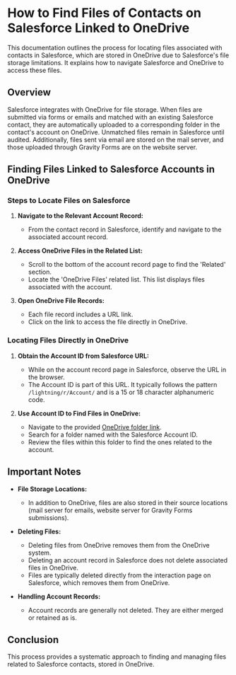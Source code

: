 # How to Find Files of Contacts on Salesforce Linked to OneDrive

This documentation outlines the process for locating files associated with contacts in Salesforce, which are stored in OneDrive due to Salesforce's file storage limitations. It explains how to navigate Salesforce and OneDrive to access these files.

## Overview

Salesforce integrates with OneDrive for file storage. When files are submitted via forms or emails and matched with an existing Salesforce contact, they are automatically uploaded to a corresponding folder in the contact's account on OneDrive. Unmatched files remain in Salesforce until audited. Additionally, files sent via email are stored on the mail server, and those uploaded through Gravity Forms are on the website server.

## Finding Files Linked to Salesforce Accounts in OneDrive

### Steps to Locate Files on Salesforce

1. **Navigate to the Relevant Account Record:**
   - From the contact record in Salesforce, identify and navigate to the associated account record.

2. **Access OneDrive Files in the Related List:**
   - Scroll to the bottom of the account record page to find the 'Related' section.
   - Locate the 'OneDrive Files' related list. This list displays files associated with the account.

3. **Open OneDrive File Records:**
   - Each file record includes a URL link.
   - Click on the link to access the file directly in OneDrive.

### Locating Files Directly in OneDrive

1. **Obtain the Account ID from Salesforce URL:**
   - While on the account record page in Salesforce, observe the URL in the browser.
   - The Account ID is part of this URL. It typically follows the pattern `/lightning/r/Account/` and is a 15 or 18 character alphanumeric code.

2. **Use Account ID to Find Files in OneDrive:**
   - Navigate to the provided [OneDrive folder link](https://neweuropeancollege-my.sharepoint.com/personal/salesforcenec_new-european-college_com/_layouts/15/onedrive.aspx?id=%2Fpersonal%2Fsalesforcenec%5Fnew%2Deuropean%2Dcollege%5Fcom%2FDocuments%2FSalesforce%20Files&view=0).
   - Search for a folder named with the Salesforce Account ID.
   - Review the files within this folder to find the ones related to the account.

## Important Notes

- **File Storage Locations:**
  - In addition to OneDrive, files are also stored in their source locations (mail server for emails, website server for Gravity Forms submissions).

- **Deleting Files:**
  - Deleting files from OneDrive removes them from the OneDrive system.
  - Deleting an account record in Salesforce does not delete associated files in OneDrive.
  - Files are typically deleted directly from the interaction page on Salesforce, which removes them from OneDrive.

- **Handling Account Records:**
  - Account records are generally not deleted. They are either merged or retained as is.

## Conclusion

This process provides a systematic approach to finding and managing files related to Salesforce contacts, stored in OneDrive.
